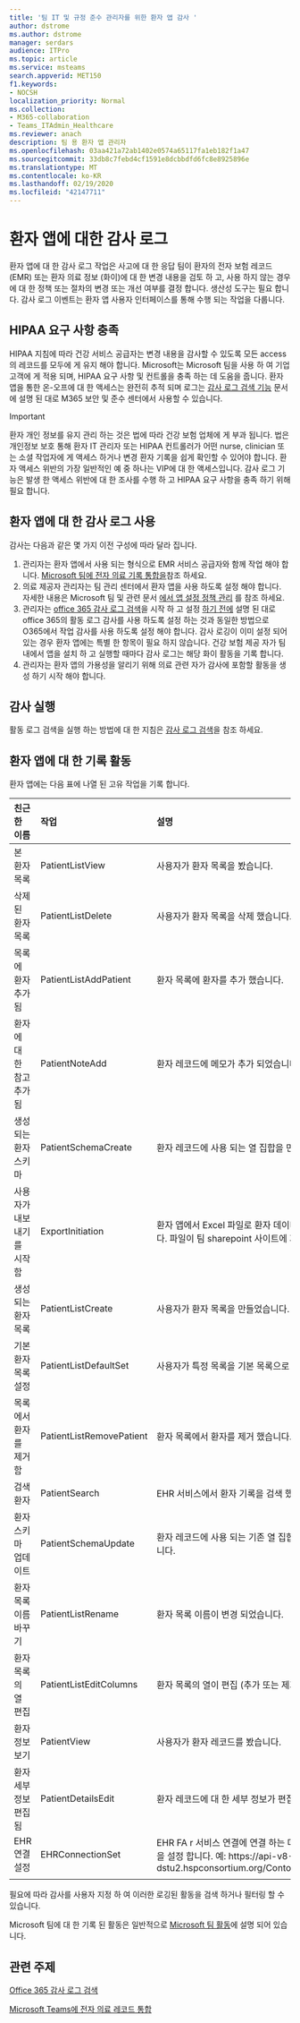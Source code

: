 ```yaml
---
title: '팀 IT 및 규정 준수 관리자를 위한 환자 앱 감사 '
author: dstrome
ms.author: dstrome
manager: serdars
audience: ITPro
ms.topic: article
ms.service: msteams
search.appverid: MET150
f1.keywords:
- NOCSH
localization_priority: Normal
ms.collection:
- M365-collaboration
- Teams_ITAdmin_Healthcare
ms.reviewer: anach
description: 팀 용 환자 앱 관리자
ms.openlocfilehash: 03aa421a72ab1402e0574a65117fa1eb182f1a47
ms.sourcegitcommit: 33db8c7febd4cf1591e8dcbbdfd6fc8e8925896e
ms.translationtype: MT
ms.contentlocale: ko-KR
ms.lasthandoff: 02/19/2020
ms.locfileid: "42147711"
---
```

# <a name="audit-logs-for-patients-app"></a>환자 앱에 대한 감사 로그

환자 앱에 대 한 감사 로그 작업은 사고에 대 한 응답 팀이 환자의 전자 보험 레코드 (EMR) 또는 환자 의료 정보 (화이)에 대 한 변경 내용을 검토 하 고, 사용 하지 않는 경우에 대 한 정책 또는 절차의 변경 또는 개선 여부를 결정 합니다. 생산성 도구는 필요 합니다. 감사 로그 이벤트는 환자 앱 사용자 인터페이스를 통해 수행 되는 작업을 다룹니다.

## <a name="meet-hipaa-requirements"></a>HIPAA 요구 사항 충족

HIPAA 지침에 따라 건강 서비스 공급자는 변경 내용을 감사할 수 있도록 모든 access의 레코드를 모두에 게 유지 해야 합니다. Microsoft는 Microsoft 팀을 사용 하 여 기업 고객에 게 적용 되며, HIPAA 요구 사항 및 컨트롤을 충족 하는 데 도움을 줍니다. 환자 앱을 통한 온-오프에 대 한 액세스는 완전히 추적 되며 로그는 [감사 로그 검색 기능](https://docs.microsoft.com/microsoft-365/compliance/search-the-audit-log-in-security-and-compliance) 문서에 설명 된 대로 M365 보안 및 준수 센터에서 사용할 수 있습니다.

> [!IMPORTANT]
> 환자 개인 정보를 유지 관리 하는 것은 법에 따라 건강 보험 업체에 게 부과 됩니다. 법은 개인정보 보호 통해 환자 IT 관리자 또는 HIPAA 컨트롤러가 어떤 nurse, clinician 또는 소셜 작업자에 게 액세스 하거나 변경 환자 기록을 쉽게 확인할 수 있어야 합니다. 환자 액세스 위반의 가장 일반적인 예 중 하나는 VIP에 대 한 액세스입니다. 감사 로그 기능은 발생 한 액세스 위반에 대 한 조사를 수행 하 고 HIPAA 요구 사항을 충족 하기 위해 필요 합니다.

<!-- add an image from the security and compliance center audit log search page showing an event, Ansuman please let me know whether we need to copy an existing screen shot (and which one) or grab a new one -->

## <a name="enable-audit-logs-for-the-patients-app"></a>환자 앱에 대 한 감사 로그 사용

감사는 다음과 같은 몇 가지 이전 구성에 따라 달라 집니다.

1. 관리자는 환자 앱에서 사용 되는 형식으로 EMR 서비스 공급자와 함께 작업 해야 합니다. [Microsoft 팀에 전자 의료 기록 통합을](patients-app.md)참조 하세요.
2. 의료 제공자 관리자는 팀 관리 센터에서 환자 앱을 사용 하도록 설정 해야 합니다. 자세한 내용은 Microsoft 팀 및 관련 문서 [에서 앱 설정 정책 관리](../../teams-app-setup-policies.md) 를 참조 하세요.
3. 관리자는 [office 365 감사 로그 검색](https://docs.microsoft.com/office365/securitycompliance/turn-audit-log-search-on-or-off#turn-on-audit-log-search)을 시작 하 고 설정 [하기 전에](https://docs.microsoft.com/microsoft-365/compliance/search-the-audit-log-in-security-and-compliance#before-you-begin) 설명 된 대로 office 365의 활동 로그 감사를 사용 하도록 설정 하는 것과 동일한 방법으로 O365에서 작업 감사를 사용 하도록 설정 해야 합니다. 감사 로깅이 이미 설정 되어 있는 경우 환자 앱에는 특별 한 항목이 필요 하지 않습니다. 건강 보험 제공 자가 팀 내에서 앱을 설치 하 고 실행할 때마다 감사 로그는 해당 화이 활동을 기록 합니다.
4. 관리자는 환자 앱의 가용성을 알리기 위해 의료 관련 자가 감사에 포함할 활동을 생성 하기 시작 해야 합니다.

<!-- add link out to client doc when available -->

## <a name="run-an-audit"></a>감사 실행

활동 로그 검색을 실행 하는 방법에 대 한 지침은 [감사 로그 검색](https://docs.microsoft.com/office365/securitycompliance/search-the-audit-log-in-security-and-compliance#search-the-audit-log)을 참조 하세요.

## <a name="logged-activities-for-patients-app"></a>환자 앱에 대 한 기록 활동

환자 앱에는 다음 표에 나열 된 고유 작업을 기록 합니다.

|친근 한 이름 |작업|설명|
|:---|:---|:---|
| 본 환자 목록 | PatientListView | 사용자가 환자 목록을 봤습니다.|
| 삭제 된 환자 목록 | PatientListDelete | 사용자가 환자 목록을 삭제 했습니다.|
| 목록에 환자 추가 됨 | PatientListAddPatient | 환자 목록에 환자를 추가 했습니다. |
| 환자에 대 한 참고 추가 됨 | PatientNoteAdd | 환자 레코드에 메모가 추가 되었습니다. |
| 생성 되는 환자 스키마 | PatientSchemaCreate | 환자 레코드에 사용 되는 열 집합을 만들었습니다. |
| 사용자가 내보내기를 시작 함 | ExportInitiation | 환자 앱에서 Excel 파일로 환자 데이터를 내보냈습니다. 파일이 팀 sharepoint 사이트에 저장 됩니다. |
| 생성 되는 환자 목록 | PatientListCreate | 사용자가 환자 목록을 만들었습니다.|
| 기본 환자 목록 설정| PatientListDefaultSet| 사용자가 특정 목록을 기본 목록으로 설정 합니다.|
| 목록에서 환자를 제거 함| PatientListRemovePatient | 환자 목록에서 환자를 제거 했습니다. |
| 검색 환자 | PatientSearch | EHR 서비스에서 환자 기록을 검색 했습니다. |
| 환자 스키마 업데이트 | PatientSchemaUpdate  | 환자 레코드에 사용 되는 기존 열 집합을 업데이트 했습니다. |<!-- | 환자를 다른 목록으로 이동| PatientMoved | 환자 레코드가 목록 간에 이동 되었습니다. |-->
| 환자 목록 이름 바꾸기 | PatientListRename | 환자 목록 이름이 변경 되었습니다. |
| 환자 목록의 열 편집 | PatientListEditColumns | 환자 목록의 열이 편집 (추가 또는 제거) 되었습니다. |
| 환자 정보 보기 | PatientView | 사용자가 환자 레코드를 봤습니다.|
| 환자 세부 정보 편집 됨 | PatientDetailsEdit | 환자 레코드에 대 한 세부 정보가 편집 되었습니다. |
| EHR 연결 설정 | EHRConnectionSet | EHR FA r 서비스 연결에 연결 하는 데 사용 되는 URL을 설정 합니다. 예: https://<span>api-v8-dstu2.hspconsortium.org/ContosoHospital/open</span>  |
||||

필요에 따라 감사를 사용자 지정 하 여 이러한 로깅된 활동을 검색 하거나 필터링 할 수 있습니다.

Microsoft 팀에 대 한 기록 된 활동은 일반적으로 [Microsoft 팀 활동](https://docs.microsoft.com/office365/securitycompliance/search-the-audit-log-in-security-and-compliance#microsoft-teams-activities)에 설명 되어 있습니다.

## <a name="related-topics"></a>관련 주제

[Office 365 감사 로그 검색](https://docs.microsoft.com/microsoft-365/compliance/search-the-audit-log-in-security-and-compliance)

[Microsoft Teams에 전자 의료 레코드 통합](patients-app.md)
